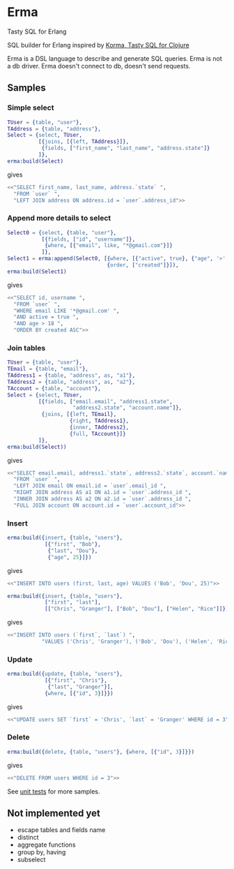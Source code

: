 # Erma

Tasty SQL for Erlang

SQL builder for Erlang inspired by [Korma, Tasty SQL for Clojure](http://sqlkorma.com/)

Erma is a DSL language to describe and generate SQL queries.
Erma is not a db driver. Erma doesn't connect to db, doesn't send requests.


## Samples

### Simple select

```erlang
TUser = {table, "user"},
TAddress = {table, "address"},
Select = {select, TUser,
          [{joins, [{left, TAddress}]},
           {fields, ["first_name", "last_name", "address.state"]}
          ]},
erma:build(Select)
```
gives
```erlang
<<"SELECT first_name, last_name, address.`state` ",
  "FROM `user` ",
  "LEFT JOIN address ON address.id = `user`.address_id">>
```

### Append more details to select

```erlang
Select0 = {select, {table, "user"},
           [{fields, ["id", "username"]},
            {where, [{"email", like, "*@gmail.com"}]}
           ]},
Select1 = erma:append(Select0, [{where, [{"active", true}, {"age", '>', 18}]},
                                {order, ["created"]}]),
erma:build(Select1)
```
gives
```erlang
<<"SELECT id, username ",
  "FROM `user` ",
  "WHERE email LIKE '*@gmail.com' ",
  "AND active = true ",
  "AND age > 18 ",
  "ORDER BY created ASC">>
```

### Join tables

```erlang
TUser = {table, "user"},
TEmail = {table, "email"},
TAddress1 = {table, "address", as, "a1"},
TAddress2 = {table, "address", as, "a2"},
TAccount = {table, "account"},
Select = {select, TUser,
          [{fields, ["email.email", "address1.state",
                     "address2.state", "account.name"]},
           {joins, [{left, TEmail},
                    {right, TAddress1},
                    {inner, TAddress2},
                    {full, TAccount}]}
          ]},
erma:build(Select))
```
gives
```erlang
<<"SELECT email.email, address1.`state`, address2.`state`, account.`name` ",
  "FROM `user` ",
  "LEFT JOIN email ON email.id = `user`.email_id ",
  "RIGHT JOIN address AS a1 ON a1.id = `user`.address_id ",
  "INNER JOIN address AS a2 ON a2.id = `user`.address_id ",
  "FULL JOIN account ON account.id = `user`.account_id">>
```

### Insert

```erlang
erma:build({insert, {table, "users"},
            [{"first", "Bob"},
             {"last", "Dou"},
             {"age", 25}]})
```
gives
```erlang
<<"INSERT INTO users (first, last, age) VALUES ('Bob', 'Dou', 25)">>
```

```erlang
erma:build({insert, {table, "users"},
            ["first", "last"],
            [["Chris", "Granger"], ["Bob", "Dou"], ["Helen", "Rice"]]})
```
gives
```erlang
<<"INSERT INTO users (`first`, `last`) ",
           "VALUES ('Chris', 'Granger'), ('Bob', 'Dou'), ('Helen', 'Rice')">>
```

### Update

```erlang
erma:build({update, {table, "users"},
            [{"first", "Chris"},
             {"last", "Granger"}],
            {where, [{"id", 3}]}})
```
gives
```erlang
<<"UPDATE users SET `first` = 'Chris', `last` = 'Granger' WHERE id = 3">>,
```

### Delete

```erlang
erma:build({delete, {table, "users"}, {where, [{"id", 3}]}})
```
gives
```erlang
<<"DELETE FROM users WHERE id = 3">>
```

See [unit tests](test/) for more samples.


## Not implemented yet

 - escape tables and fields name
 - distinct
 - aggregate functions
 - group by, having
 - subselect
